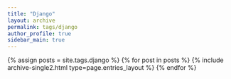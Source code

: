 ```yaml
---
title: "Django"
layout: archive
permalink: tags/django
author_profile: true
sidebar_main: true
---
```


{% assign posts = site.tags.django %}
{% for post in posts %} 
    {% include archive-single2.html type=page.entries_layout %}
{% endfor %}